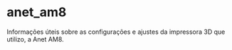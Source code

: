 # anet_am8
Informações úteis sobre as configurações e ajustes da impressora 3D que utilizo, a Anet AM8.
